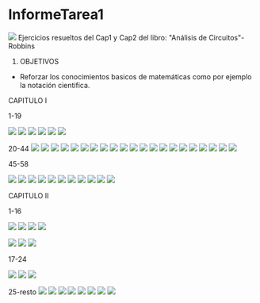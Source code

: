 # InformeTarea1
<img src="Imagenes/LOGO.png">
Ejercicios resueltos del Cap1 y Cap2 del libro: "Análisis de Circuitos"-Robbins

1. OBJETIVOS
* Reforzar los conocimientos basicos de matemáticas como por ejemplo la notación cientifica.

CAPITULO I

1-19

![](Imagenes/1,2-1.jpg)
![](Imagenes/3-1.jpg)
![](Imagenes/4,5,6-1.jpg)
![](Imagenes/7,8-1.jpg)
![](Imagenes/9,10,11-1.jpg)
![](magenes/12,13-1.jpg)



20-44
![](Imagenes/20-1.PNG)
![](Imagenes/21-1.PNG)
![](Imagenes/22-1.PNG)
![](Imagenes/23-1.PNG)
![](Imagenes/24-1.PNG)
![](Imagenes/25-1.PNG)
![](Imagenes/26-1.PNG)
![](Imagenes/27-1.PNG)
![](Imagenes/28,29-1.PNG)
![](Imagenes/30-1.PNG)
![](Imagenes/31-1.PNG)
![](Imagenes/32-1.PNG)
![](Imagenes/33-1.PNG)
![](Imagenes/34-1.PNG)
![](Imagenes/35-1.PNG)
![](Imagenes/36-1.PNG)
![](Imagenes/37,38-1.PNG)
![](Imagenes/39-1.PNG)
![](Imagenes/40-1.PNG)
![](Imagenes/41,42,43-1.PNG)
![](Imagenes/44-1.PNG)



45-58

![](Imagenes/45-1.PNG)
![](Imagenes/46-1.PNG)
![](Imagenes/47-1.PNG)
![](Imagenes/48-1.PNG)
![](Imagenes/49-1.PNG)
![](Imagenes/50-1.PNG)
![](Imagenes/51-1.PNG)
![](Imagenes/52-1.PNG)
![](Imagenes/53-1.PNG)
![](Imagenes/56-1.PNG)
![](Imagenes/57-1.PNG)

CAPITULO II

1-16

![](Imagenes/1,2,3-1.jpg)
![](Imagenes/4-1.jpg)
![](Imagenes/5,6-1.jpg)
![](Imagenes/7-1.jpg)

![](Imagenes/8,9,10,11-1.jpg)
![](Imagenes/12,13,14-2.jpg)
![](Imagenes/15,16-2.jpg)


17-24

![](Imagenes/17,18-2.PNG)
![](Imagenes/19,20,21-2.PNG)
![](Imagenes/22,23,24-2.PNG)

25-resto
![](Imagenes/25,26,27,28-2.PNG)
![](Imagenes/29,30-2.PNG)
![](Imagenes/31,32-2.PNG)
![](Imagenes/33,34,35-2.PNG)
![](Imagenes/36,37,38-2.PNG)
![](Imagenes/41,42-2.PNG)
![](Imagenes/43-2.PNG)
![](Imagenes/44,45,46,47-2.PNG)
